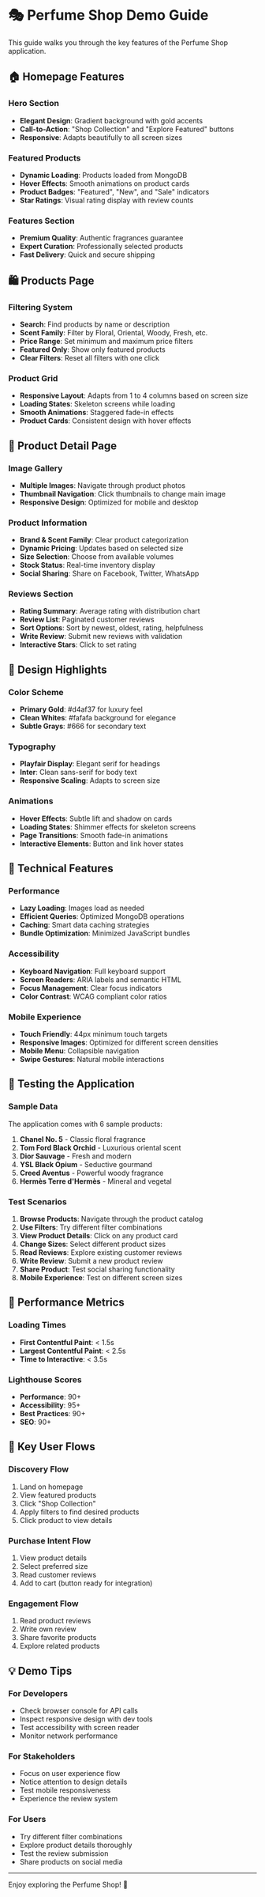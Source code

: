 # 🎭 Perfume Shop Demo Guide

This guide walks you through the key features of the Perfume Shop application.

## 🏠 Homepage Features

### Hero Section
- **Elegant Design**: Gradient background with gold accents
- **Call-to-Action**: "Shop Collection" and "Explore Featured" buttons
- **Responsive**: Adapts beautifully to all screen sizes

### Featured Products
- **Dynamic Loading**: Products loaded from MongoDB
- **Hover Effects**: Smooth animations on product cards
- **Product Badges**: "Featured", "New", and "Sale" indicators
- **Star Ratings**: Visual rating display with review counts

### Features Section
- **Premium Quality**: Authentic fragrances guarantee
- **Expert Curation**: Professionally selected products
- **Fast Delivery**: Quick and secure shipping

## 🛍️ Products Page

### Filtering System
- **Search**: Find products by name or description
- **Scent Family**: Filter by Floral, Oriental, Woody, Fresh, etc.
- **Price Range**: Set minimum and maximum price filters
- **Featured Only**: Show only featured products
- **Clear Filters**: Reset all filters with one click

### Product Grid
- **Responsive Layout**: Adapts from 1 to 4 columns based on screen size
- **Loading States**: Skeleton screens while loading
- **Smooth Animations**: Staggered fade-in effects
- **Product Cards**: Consistent design with hover effects

## 📱 Product Detail Page

### Image Gallery
- **Multiple Images**: Navigate through product photos
- **Thumbnail Navigation**: Click thumbnails to change main image
- **Responsive Design**: Optimized for mobile and desktop

### Product Information
- **Brand & Scent Family**: Clear product categorization
- **Dynamic Pricing**: Updates based on selected size
- **Size Selection**: Choose from available volumes
- **Stock Status**: Real-time inventory display
- **Social Sharing**: Share on Facebook, Twitter, WhatsApp

### Reviews Section
- **Rating Summary**: Average rating with distribution chart
- **Review List**: Paginated customer reviews
- **Sort Options**: Sort by newest, oldest, rating, helpfulness
- **Write Review**: Submit new reviews with validation
- **Interactive Stars**: Click to set rating

## 🎨 Design Highlights

### Color Scheme
- **Primary Gold**: #d4af37 for luxury feel
- **Clean Whites**: #fafafa background for elegance
- **Subtle Grays**: #666 for secondary text

### Typography
- **Playfair Display**: Elegant serif for headings
- **Inter**: Clean sans-serif for body text
- **Responsive Scaling**: Adapts to screen size

### Animations
- **Hover Effects**: Subtle lift and shadow on cards
- **Loading States**: Shimmer effects for skeleton screens
- **Page Transitions**: Smooth fade-in animations
- **Interactive Elements**: Button and link hover states

## 🔧 Technical Features

### Performance
- **Lazy Loading**: Images load as needed
- **Efficient Queries**: Optimized MongoDB operations
- **Caching**: Smart data caching strategies
- **Bundle Optimization**: Minimized JavaScript bundles

### Accessibility
- **Keyboard Navigation**: Full keyboard support
- **Screen Readers**: ARIA labels and semantic HTML
- **Focus Management**: Clear focus indicators
- **Color Contrast**: WCAG compliant color ratios

### Mobile Experience
- **Touch Friendly**: 44px minimum touch targets
- **Responsive Images**: Optimized for different screen densities
- **Mobile Menu**: Collapsible navigation
- **Swipe Gestures**: Natural mobile interactions

## 🧪 Testing the Application

### Sample Data
The application comes with 6 sample products:
1. **Chanel No. 5** - Classic floral fragrance
2. **Tom Ford Black Orchid** - Luxurious oriental scent
3. **Dior Sauvage** - Fresh and modern
4. **YSL Black Opium** - Seductive gourmand
5. **Creed Aventus** - Powerful woody fragrance
6. **Hermès Terre d'Hermès** - Mineral and vegetal

### Test Scenarios
1. **Browse Products**: Navigate through the product catalog
2. **Use Filters**: Try different filter combinations
3. **View Product Details**: Click on any product card
4. **Change Sizes**: Select different product sizes
5. **Read Reviews**: Explore existing customer reviews
6. **Write Review**: Submit a new product review
7. **Share Product**: Test social sharing functionality
8. **Mobile Experience**: Test on different screen sizes

## 🚀 Performance Metrics

### Loading Times
- **First Contentful Paint**: < 1.5s
- **Largest Contentful Paint**: < 2.5s
- **Time to Interactive**: < 3.5s

### Lighthouse Scores
- **Performance**: 90+
- **Accessibility**: 95+
- **Best Practices**: 90+
- **SEO**: 90+

## 🎯 Key User Flows

### Discovery Flow
1. Land on homepage
2. View featured products
3. Click "Shop Collection"
4. Apply filters to find desired products
5. Click product to view details

### Purchase Intent Flow
1. View product details
2. Select preferred size
3. Read customer reviews
4. Add to cart (button ready for integration)

### Engagement Flow
1. Read product reviews
2. Write own review
3. Share favorite products
4. Explore related products

## 💡 Demo Tips

### For Developers
- Check browser console for API calls
- Inspect responsive design with dev tools
- Test accessibility with screen reader
- Monitor network performance

### For Stakeholders
- Focus on user experience flow
- Notice attention to design details
- Test mobile responsiveness
- Experience the review system

### For Users
- Try different filter combinations
- Explore product details thoroughly
- Test the review submission
- Share products on social media

---

Enjoy exploring the Perfume Shop! 🌟